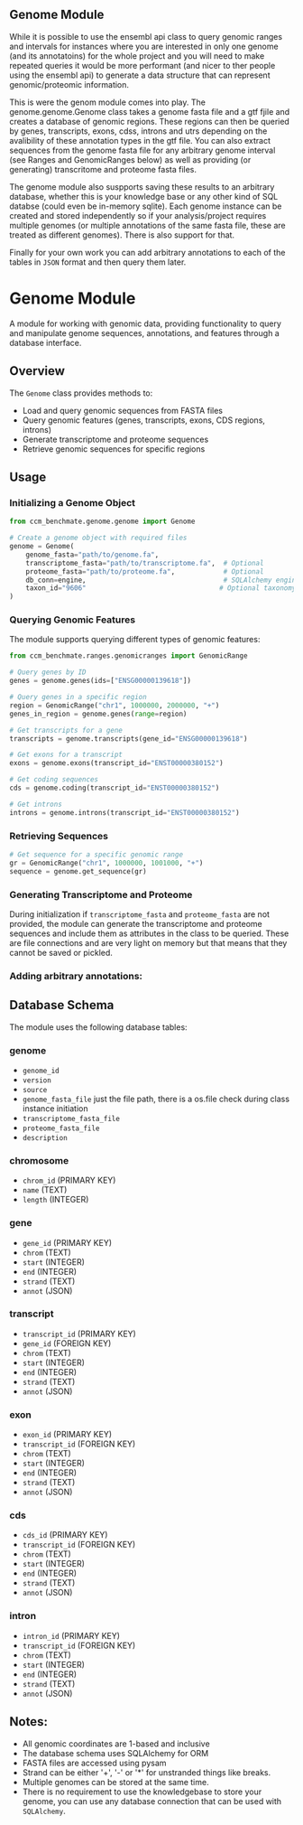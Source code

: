 ## Genome Module

While it is possible to use the ensembl api class to query genomic ranges and intervals for instances where you are interested in only one genome (and its annotatoins) for the whole project and you will need to make repeated queries it would be more performant (and nicer to ther people using the ensembl api) to generate a data structure that can represent genomic/proteomic information. 

This is were the genom module comes into play. The genome.genome.Genome class takes a genome fasta file and a gtf fjile and creates a database of genomic regions. These regions can then be queried by genes, transcripts, exons, cdss, introns and utrs depending on the avalibility of these annotation types in the gtf file. You can also extract sequences from the genome fasta file for any arbitrary genome interval (see Ranges and GenomicRanges below) as well as providing (or generating) transcritome and proteome fasta files. 

The genome module also suspports saving these results to an arbitrary database, whether this is your knowledge base or any other kind of SQL databse (could even be in-memory sqlite). Each genome instance can be created and stored independently so if your analysis/project requires multiple genomes (or multiple annotations of the same fasta file, these are treated as different genomes). There is also support for that. 

Finally for your own work you can add arbitrary annotations to each of the tables in `JSON` format and then query them later. 


# Genome Module

A module for working with genomic data, providing functionality to query and manipulate genome sequences, annotations, and features through a database interface.

## Overview

The `Genome` class provides methods to:
- Load and query genomic sequences from FASTA files
- Query genomic features (genes, transcripts, exons, CDS regions, introns) 
- Generate transcriptome and proteome sequences
- Retrieve genomic sequences for specific regions

## Usage

### Initializing a Genome Object

```python
from ccm_benchmate.genome.genome import Genome

# Create a genome object with required files
genome = Genome(
    genome_fasta="path/to/genome.fa",
    transcriptome_fasta="path/to/transcriptome.fa",  # Optional
    proteome_fasta="path/to/proteome.fa",            # Optional
    db_conn=engine,                                  # SQLAlchemy engine
    taxon_id="9606"                                 # Optional taxonomy ID
)
```

### Querying Genomic Features

The module supports querying different types of genomic features:

```python
from ccm_benchmate.ranges.genomicranges import GenomicRange

# Query genes by ID
genes = genome.genes(ids=["ENSG00000139618"])

# Query genes in a specific region
region = GenomicRange("chr1", 1000000, 2000000, "+")
genes_in_region = genome.genes(range=region)

# Get transcripts for a gene
transcripts = genome.transcripts(gene_id="ENSG00000139618")

# Get exons for a transcript
exons = genome.exons(transcript_id="ENST00000380152")

# Get coding sequences
cds = genome.coding(transcript_id="ENST00000380152")

# Get introns
introns = genome.introns(transcript_id="ENST00000380152")
```

### Retrieving Sequences

```python
# Get sequence for a specific genomic range
gr = GenomicRange("chr1", 1000000, 1001000, "+")
sequence = genome.get_sequence(gr)
```

### Generating Transcriptome and Proteome

During initialization if `transcriptome_fasta` and `proteome_fasta` are not provided, the module can generate the 
transcriptome and proteome sequences and include them as attributes in the class to be queried. These are file connections
and are very light on memory but that means that they cannot be saved or pickled. 

### Adding arbitrary annotations:


## Database Schema

The module uses the following database tables:

### genome
- `genome_id`
- `version`
- `source`
- `genome_fasta_file` just the file path, there is a os.file check during
class instance initiation
- `transcriptome_fasta_file`
- `proteome_fasta_file`
- `description`

### chromosome
- `chrom_id` (PRIMARY KEY)
- `name` (TEXT)
- `length` (INTEGER)

### gene
- `gene_id` (PRIMARY KEY)
- `chrom` (TEXT)
- `start` (INTEGER)
- `end` (INTEGER)
- `strand` (TEXT)
- `annot` (JSON)

### transcript
- `transcript_id` (PRIMARY KEY)
- `gene_id` (FOREIGN KEY)
- `chrom` (TEXT)
- `start` (INTEGER)
- `end` (INTEGER)
- `strand` (TEXT)
- `annot` (JSON)

### exon
- `exon_id` (PRIMARY KEY)
- `transcript_id` (FOREIGN KEY)
- `chrom` (TEXT)
- `start` (INTEGER)
- `end` (INTEGER)
- `strand` (TEXT)
- `annot` (JSON)

### cds
- `cds_id` (PRIMARY KEY)
- `transcript_id` (FOREIGN KEY)
- `chrom` (TEXT)
- `start` (INTEGER)
- `end` (INTEGER)
- `strand` (TEXT)
- `annot` (JSON)

### intron
- `intron_id` (PRIMARY KEY)
- `transcript_id` (FOREIGN KEY)
- `chrom` (TEXT)
- `start` (INTEGER)
- `end` (INTEGER)
- `strand` (TEXT)
- `annot` (JSON)

## Notes:

- All genomic coordinates are 1-based and inclusive
- The database schema uses SQLAlchemy for ORM
- FASTA files are accessed using pysam
- Strand can be either '+', '-' or '*' for unstranded things like breaks. 
- Multiple genomes can be stored at the same time. 
- There is no requirement to use the knowledgebase to store your genome, you can use
any database connection that can be used with `SQLAlchemy`. 

